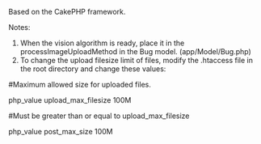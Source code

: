 Based on the CakePHP framework.

Notes:

1. When the vision algorithm is ready, place it in the processImageUploadMethod in the Bug model. (app/Model/Bug.php)
2. To change the upload filesize limit of files, modify the .htaccess file in the root directory and change these values:

\#Maximum allowed size for uploaded files.

php_value upload_max_filesize 100M

\#Must be greater than or equal to upload_max_filesize

php_value post_max_size 100M
